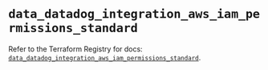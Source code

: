# `data_datadog_integration_aws_iam_permissions_standard`

Refer to the Terraform Registry for docs: [`data_datadog_integration_aws_iam_permissions_standard`](https://registry.terraform.io/providers/datadog/datadog/3.78.0/docs/data-sources/integration_aws_iam_permissions_standard).
